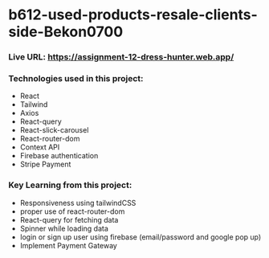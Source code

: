 # b612-used-products-resale-clients-side-Bekon0700

### Live URL: https://assignment-12-dress-hunter.web.app/

### Technologies used in this project:
* React
* Tailwind
* Axios
* React-query
* React-slick-carousel
* React-router-dom
* Context API
* Firebase authentication
* Stripe Payment

### Key Learning from this project:
* Responsiveness using tailwindCSS
* proper use of react-router-dom
* React-query for fetching data
* Spinner while loading data
* login or sign up user using firebase (email/password and google pop up)
* Implement Payment Gateway